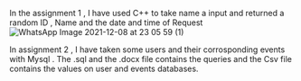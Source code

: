 
In the assignment 1 , I have used C++ to take name a input and returned a random ID , Name and the date and time of Request ![WhatsApp Image 2021-12-08 at 23 05 59 (1)](https://user-images.githubusercontent.com/95737916/145256229-deac0b33-ebd2-4732-97b6-15e6c24a2912.jpeg)

In assignment 2 , I have taken some users and their corrosponding events with Mysql . The .sql and the .docx file contains the queries and the Csv file contains the values on user and events databases.
